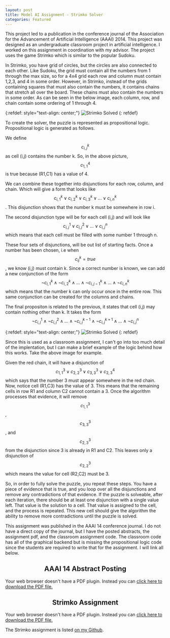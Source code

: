 ```yaml
---
layout: post
title: Model AI Assignment - Strimko Solver
categories: Featured
---
```


This project led to a publication in the conference journal of the Association for the Advancement of Artificial Intelligence (AAAI) 2014. This project was designed as an undergraduate classroom project in artificial intelligence. I worked on this assignment in coordination with my advisor. The project uses the game Strimko which is similar to the popular Sudoku.

In Strimko, you have grid of circles, but the circles are also connected to each other. Like Sudoku, the grid must contain all the numbers from 1 through the max size, so for a 4x4 grid each row and column must contain 1,2,3, and 4 in some order. However, in Strimko, instead of the grids containing squares that must also contain the numbers, it contains chains that stretch all over the board. These chains must also contain the numbers in some order. As can be seen in the below image, each column, row, and chain contain some ordering of 1 through 4.

{:refdef: style="text-align: center;"}
![Strimko Solved]({{"/images/strimko/strimko_solved.png"}})
{: refdef}

To create the solver, the puzzle is represented as propositional logic. Propositional logic is generated as follows.

We define $$c_{i,j}^k$$ as cell (i,j) contains the number k. So, in the above picture, $$c_{1,1}^4$$ is true because (R1,C1) has a value of 4.

We can combine these together into disjunctions for each row, column, and chain. Which will give a form that looks like $$c_{i,1}^{k} \lor c_{i,2}^{k} \lor c_{i,3}^{k} \lor ... \lor c_{i,n}^{k}$$. This disjunction shows that the number k must be somewhere in row i.

The second disjunction type will be for each cell (i,j) and will look like $$c_{i,j}^{1} \lor c_{i,j}^{2} \lor ... \lor c_{i,j}^{n}$$ which means that each cell must be filled with some number 1 through n.

These four sets of disjunctions, will be out list of starting facts. Once a number has been chosen, i.e when $$c_{ij}^{k} = true$$, we know (i,j) must contain k. Since a correct number is known, we can add a new conjunction of the form $$\neg c_{i,1}^{k} \land \neg c_{i,2}^{k} \land ... \land \neg c_{i,j-1}^{k} \land ... \land \neg c_{i,n}^{k} $$ which means that the number k can only occur once in the entire row. This same conjunction can be created for the columns and chains.

The final propositon is related to the previous, it states that cell (i,j) may contain nothing other than k. It takes the form $$\neg c_{i,j}^{1} \land \neg c_{i,j}^{2} \land ... \land \neg c_{i,j}^{k-1} \land \neg c_{i,j}^{k+1} \land ... \land \neg c_{i,j}^{n}$$

{:refdef: style="text-align: center;"}
![Strimko Solved]({{"/images/strimko/strimko_unsolved.png"}})
{: refdef}

Since this is used as a classroom assignment, I can't go into too much detail of the implentation, but I can make a brief example of the logic behind how this works. Take the above image for example. 

Given the red chain, it will have a disjunction of $$c_{1,1}^{3} \lor c_{2,2}^{3} \lor c_{3,3}^{3} \lor c_{2,3}^{4}$$ which says that the number 3 must appear somewhere in the red chain. Now, notice cell (R1,C3) has the value of 3. This means that the remaining cells in row R1 and column C2 cannot contain a 3. Once the algorithm processes that evidence, it will remove $$c_{1,1}^{3}$$, $$c_{3,3}^{3}$$, and $$c_{2,3}^{3}$$ from the disjunction since 3 is already in R1 and C2. This leaves only a disjunction of $$c_{2,2}^{3}$$ which means the value for cell (R2,C2) must be 3.

So, in order to fully solve the puzzle, you repeat these steps. You have a piece of evidence that is true, and you loop over all the disjunctions and remove any contradictions of that evidence. If the puzzle is solveable, after each iteration, there should be at least one disjunction with a single value left. That value is the solution to a cell. That value is assigned to the cell, and the process is repeated. This new cell should give the algorithm the ability to remove more contradictions until the puzzle is solved.

This assignment was published in the AAAI 14 conference journal. I do not have a direct copy of the journal, but I have the posted abstracts, the assignment pdf, and the classroom assignment code. The classroom code has all of the graphical backend but is missing the propositional logic code since the students are required to write that for the assignment. I will link all below.

<center><h2>AAAI 14 Abstract Posting</h2></center>
<object data="/papers/model_ai_abstracts.pdf" type="application/pdf" width="100%" height="750">
  Your web browser doesn't have a PDF plugin. Instead you can <a href="/papers/model_ai_abstracts.pdf">click here to download the PDF file.</a>
</object>

<center><h2>Strimko Assignment</h2></center>
<object data="/papers/strimko_desc.pdf" type="application/pdf" width="100%" height="750">
  Your web browser doesn't have a PDF plugin. Instead you can <a href="/papers/strimko_desc.pdf">click here to download the PDF file.</a>
</object>

The Strimko assignment is listed [on my Github]().